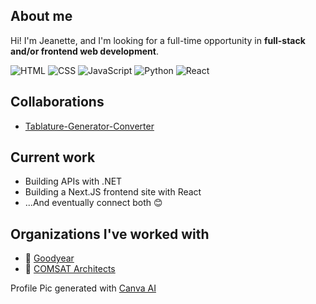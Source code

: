 ## About me

Hi! I'm Jeanette, and I'm looking for a full-time opportunity in **full-stack and/or frontend web development**.

![HTML](https://img.shields.io/badge/-HTML-E34F26?style=flat-square&logo=html5&logoColor=white)
![CSS](https://img.shields.io/badge/-CSS-1572B6?style=flat-square&logo=css3&logoColor=white)
![JavaScript](https://img.shields.io/badge/-JavaScript-F7DF1E?style=flat-square&logo=javascript&logoColor=black)
![Python](https://img.shields.io/badge/Python-FFD43B?style=flat-square&logo=python&logoColor=blue)
![React](https://img.shields.io/badge/-React-2D2E33?logo=react)

## Collaborations
- [Tablature-Generator-Converter](https://github.com/TwinkieGorilla/Tablature-Generator-Converter)

## Current work
- Building APIs with .NET
- Building a Next.JS frontend site with React
- ...And eventually connect both 😊

## Organizations I've worked with
- 🏢 [Goodyear](https://github.com/goodyear)
- 🚀 [COMSAT Architects](https://github.com/comsat-architects)

Profile Pic generated with [Canva AI](https://www.canva.com/dream-lab)
<!--
**JSirna/jsirna** is a ✨ _special_ ✨ repository because its `README.md` (this file) appears on your GitHub profile.

Here are some ideas to get you started:

- 🔭 I’m currently working on ...
- 🌱 I’m currently learning ...
- 👯 I’m looking to collaborate on ...
- 🤔 I’m looking for help with ...
- 💬 Ask me about ...
- 📫 How to reach me: ...
- 😄 Pronouns: ...
- ⚡ Fun fact: ...
-->
